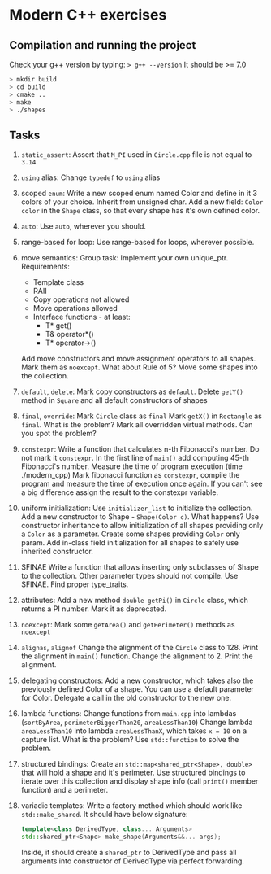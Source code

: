 # Modern C++ exercises

## Compilation and running the project

Check your g++ version by typing:
`> g++ --version`
It should be >= 7.0

```bash
> mkdir build
> cd build
> cmake ..
> make
> ./shapes
```

## Tasks

1. `static_assert`:
    Assert that `M_PI` used in `Circle.cpp` file is not equal to `3.14`
2. `using` alias:
    Change `typedef` to `using` alias
3. scoped `enum`:
    Write a new scoped enum named Color and define in it 3 colors of your choice. Inherit from unsigned char.
    Add a new field: `Color color` in the `Shape` class, so that every shape has it's own defined color.
4. `auto`:
    Use `auto`, wherever you should.
5. range-based for loop:
    Use range-based for loops, wherever possible.
6. move semantics:
    Group task:
    Implement your own unique_ptr. Requirements:
    - Template class
    - RAII
    - Copy operations not allowed
    - Move operations allowed
    - Interface functions - at least:
        - T* get()
        - T& operator*()
        - T* operator->()

    Add move constructors and move assignment operators to all shapes.
    Mark them as `noexcept`.
    What about Rule of 5?
    Move some shapes into the collection.
7. `default`, `delete`:
    Mark copy constructors as `default`.
    Delete `getY()` method in `Square` and all default constructors of shapes
8. `final`, `override`:
    Mark `Circle` class as `final`
    Mark `getX()` in `Rectangle` as `final`. What is the problem?
    Mark all overridden virtual methods. Can you spot the problem?
9. `constexpr`:
    Write a function that calculates n-th Fibonacci's number. Do not mark it `constexpr`.
    In the first line of `main()` add computing 45-th Fibonacci's number. Measure the time of program execution (time ./modern_cpp)
    Mark fibonacci function as `constexpr`, compile the program and measure the time of execution once again.
    If you can't see a big difference assign the result to the constexpr variable.
10. uniform initialization:
    Use `initializer_list` to initialize the collection.
    Add a new constructor to Shape - `Shape(Color c)`. What happens?
    Use constructor inheritance to allow initialization of all shapes providing only a `Color` as a parameter. Create some shapes providing `Color` only param.
    Add in-class field initialization for all shapes to safely use inherited constructor.
11. SFINAE
    Write a function that allows inserting only subclasses of Shape to the collection. Other parameter types should not compile. Use SFINAE. Find proper type_traits.
12. attributes:
    Add a new method `double getPi()` in `Circle` class, which returns a PI number. Mark it as deprecated.
13. `noexcept`:
    Mark some `getArea()` and `getPerimeter()` methods as `noexcept`
14. `alignas`, `alignof`
    Change the alignment of the `Circle` class to 128.
    Print the alignment in `main()` function.
    Change the alignment to 2.
    Print the alignment.
15. delegating constructors:
    Add a new constructor, which takes also the previously defined Color of a shape. You can use a default parameter for Color.
    Delegate a call in the old constructor to the new one.
16. lambda functions:
    Change functions from `main.cpp` into lambdas (`sortByArea`, `perimeterBiggerThan20`, `areaLessThan10`)
    Change lambda `areaLessThan10` into lambda `areaLessThanX`, which takes `x = 10` on a capture list. What is the problem?
    Use `std::function` to solve the problem.
17. structured bindings:
    Create an `std::map<shared_ptr<Shape>, double>` that will hold a shape and it's perimeter.
    Use structured bindings to iterate over this collection and display shape info (call `print()` member function) and a perimeter.
18. variadic templates:
    Write a factory method which should work like `std::make_shared`.
    It should have below signature:

    ```cpp
    template<class DerivedType, class... Arguments>
    std::shared_ptr<Shape> make_shape(Arguments&&... args);
    ```

    Inside, it should create a `shared_ptr` to DerivedType and pass all arguments into constructor of DerivedType via perfect forwarding.
